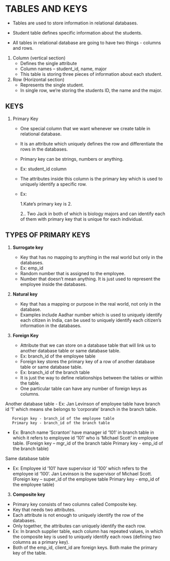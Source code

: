 # TABLES AND KEYS
- Tables are used to store information in relational databases.

- Student table defines specific information about the students.

- All tables in relational database are going to have two things - columns and rows.

1.	Column (vertical section) 
     - Defines the single attribute
     - Column names – student_id, name, major
     - This table is storing three pieces of information about each student.
2.	Row (Horizontal section) 
     - Represents the single student.
     - In single row, we’re storing the students ID, the name and the major.

## KEYS

1.	Primary Key

     - One special column that we want whenever we create table in relational database.
     - It is an attribute which uniquely defines the row and differentiate the rows in the databases.
     - Primary key can be strings, numbers or anything.
     - Ex: student_id column 
     - The attributes inside this column is the primary key which is used to uniquely identify a specific row.
     - Ex: 

        1.Kate’s primary key is 2.

       2.. Two Jack in both of which is biology majors and can identify each of them with primary key that is unique for each individual.

## TYPES OF PRIMARY KEYS
1.	**Surrogate key**
     - 	Key that has no mapping to anything in the real world but only in the databases.
     - Ex: emp_id
     - Random number that is assigned to the employee.
     - Number that doesn’t mean anything. It is just used to represent the employee inside the databases.

2.	**Natural key**
     - Key that has a mapping or purpose in the real world, not only in the database.
     - Examples include Aadhar number which is used to uniquely identify each citizen in India, can be used to uniquely identify each citizen’s information in the databases.

3. **Foreign Key**
 
 
    - Attribute that we can store on a database table that will link us to another database table or same database table.
    - Ex: branch_id of the employee table
    - Foreign key stores the primary key of a row of another database table or same database table.
    - Ex: branch_id of the branch table
    - It is just the way to define relationships between the tables or within the table.
    - One particular table can have any number of foreign keys as columns.

Another database table
    - Ex: Jan Levinson of employee table have branch id ‘1’ which means she belongs to ‘corporate’ branch in the branch table.

       Foreign key - branch_id of the employee table
       Primary key - branch_id of the branch table

   - Ex: Branch name ‘Scranton’ have manager id ‘101’ in branch table in which it refers to employee id ‘101’ who is ‘Michael Scott’ in employee table.
(Foreign key – mgr_id of the branch table
  Primary key - emp_id of the branch table)



Same database table

 - Ex: Employee id ‘101’ have supervisor id ‘100’ which refers to the employee id ‘100’. Jan Levinson is the supervisor of Michael Scott.
(Foreign key – super_id of the employee table
Primary key - emp_id of the employee table)

3.	 **Composite key**
 
 - 	Primary key consists of two columns called Composite key.
 -  Key that needs two attributes.
 -  Each attribute is not enough to uniquely identify the row of the databases.
 - Only together, the attributes can uniquely identify the each row.
 - Ex: In branch supplier table, each column has repeated values, in which the composite key is used to uniquely identify each rows (defining two columns as a primary key).
- Both of the emp_id, client_id are foreign keys. Both make the primary key of the table.
